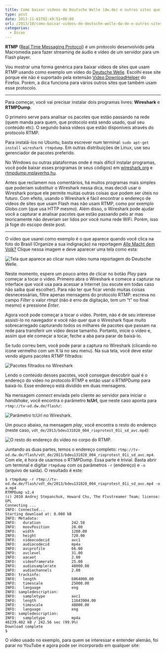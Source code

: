 ```yaml
---
title: Como baixar vídeos de Deutsche Welle (dw.de) e outros sites que usam RTMP
type: post
date: 2013-11-01T02:49:51+00:00
url: /2013/10/como-baixar-videos-de-deutsche-welle-dw-de-e-outros-sites-que-usam-rtmp/
categorias:
  - Dicas
---
```


**RTMP** ([Real Time Messaging Protocol][1]) é um protocolo desenvolvido pela Macromedia para fazer streaming de áudio e vídeo de um servidor para um Flash player.

Vou mostrar uma forma genérica para baixar vídeos de sites que usam RTMP usando como exemplo um vídeo do [Deutsche Welle][2]. Escolhi esse site porque ele não é suportado pela extensão [Video DownloadHelper][3] do Firefox. Porém, a dica funciona para vários outros sites que também usam esse protocolo.

---

Para começar, você vai precisar instalar dois programas livres: **Wireshark** e **RTMPDump**.

O primeiro serve para analisar os pacotes que estão passando na rede (quem manda para quem, que protocolo está sendo usado, qual seu conteúdo etc). O segundo baixa vídeos que estão disponíveis através do protocolo RTMP.

Para instalá-los no Ubuntu, basta escrever num terminal: `sudo apt-get install wireshark rtmpdump`. Em outras distribuições de Linux, use seu gerenciador de pacotes preferido.

No Windows ou outras plataformas onde é mais difícil instalar programas, você pode baixar esses programas (e seus códigos) em [wireshark.org][4] e [rtmpdump.mplayerhq.hu][5].

Antes que reclamem nos comentários, há muitos programas mais simples que poderiam substituir o Wireshark nessa dica, mas decidi usar o Wireshark porque ele permite muitas outras coisas que podem ser úteis no futuro. Com efeito, usando o Wireshark é fácil encontrar o endereço de vídeos de sites que usam Flash mas não usam RTMP, como por exemplo Globo.com (que usa HTTP mesmo). Além disso, o Wireshark pode ajudar você a capturar e analisar pacotes que estão passando pelo ar mas teoricamente não deveriam ser lidos por você numa rede WiFi. Porém, isso já foge do escopo deste post.

---

O vídeo que usarei como exemplo é o que aparece quando você clica na foto do Brasil (Organize a sua indignação) na reportagem [Alle Macht dem Volk?][6] Clique nessa imagem e deve aparecer uma tela como esta:

![Tela que aparece ao clicar num vídeo numa reportagem do Deutsche Welle.](/wp-content/uploads/2013/10/reportagem-650x365.jpg)

Neste momento, espere um pouco antes de clicar no botão _Play_ para começar a tocar o vídeo. Primeiro abra o Wireshark e comece a capturar na interface que você usa para acessar a Internet (ou escute em todas caso não saiba qual escolher). Para não ter que ficar vendo muitas coisas desnecessárias, filtre apenas mensagens do protocolo RTMP: escreva no campo _Filter_ o valor _rtmpt_ (não é erro de digitação, tem um “t” no final mesmo) e pressione _Enter_.

Agora você pode começar a tocar o vídeo. Porém, não é de seu interesse assistí-lo no navegador e você não quer que o Wireshark fique muito sobrecarregado capturando todos os milhares de pacotes que passam na rede para transferir um vídeo desse tamanho. Portanto, inicie o vídeo e, assim que ele começar a tocar, feche a aba para parar de baixá-lo.

Se tudo correu bem, você pode parar a captura no Wireshark (clicando no ícone vermelho com um X lá no seu menu). Na sua tela, você deve estar vendo alguns pacotes RTMP filtrados:

![Pacotes filtrados no Wireshark](/wp-content/uploads/2013/10/wireshark-650x388.jpg)

Lendo o conteúdo desses pacotes, você consegue descobrir qual é o endereço do vídeo no protocolo RTMP e então usar o RTMPDump para baixá-lo. Esse endereço está dividido em duas mensagens.

Na mensagem _connect_ enviada pelo cliente ao servidor para iniciar o _handshake_, você encontra o parâmetro **tcUrl**, que neste caso aponta para `rtmp://tv-od.dw.de/flash/`:

![Parâmetro tcUrl no Wireshark.](/wp-content/uploads/2013/10/tcurl-650x346.jpg)

Um pouco abaixo, na mensagem _play_, você encontra o resto do endereço (neste caso, `vdt_de/2013/bdeu131028_004_rioprotest_01i_sd_avc.mp4`):

![O resto do endereço do vídeo no corpo do RTMP.](/wp-content/uploads/2013/10/play-650x364.jpg)

Juntando as duas partes, temos o endereço completo: `rtmp://tv-od.dw.de/flash/vdt_de/2013/bdeu131028_004_rioprotest_01i_sd_avc.mp4`. Com ele, é hora de usarmos o RTMPDump. Essa parte é trivial. Basta abrir um terminal e digitar `rtmpdump` com os parâmetros `-r` (endereço) e `-o` (arquivo de saída). O resultado é este:

```
$ rtmpdump -r rtmp://tv-od.dw.de/flash/vdt_de/2013/bdeu131028_004_rioprotest_01i_sd_avc.mp4 -o a.mp4
RTMPDump v2.4
(c) 2010 Andrej Stepanchuk, Howard Chu, The Flvstreamer Team; license: GPL
Connecting ...
INFO: Connected...
Starting download at: 0.000 kB
INFO: Metadata:
INFO:   duration              242.58
INFO:   moovPosition          28.00
INFO:   width                 1280.00
INFO:   height                720.00
INFO:   videocodecid          avc1
INFO:   audiocodecid          mp4a
INFO:   avcprofile            66.00
INFO:   avclevel              31.00
INFO:   aacaot                2.00
INFO:   videoframerate        25.00
INFO:   audiosamplerate       48000.00
INFO:   audiochannels         2.00
INFO: trackinfo:
INFO:   length                6064000.00
INFO:   timescale             25000.00
INFO:   language              eng
INFO: sampledescription:
INFO:   sampletype            avc1
INFO:   length                11643904.00
INFO:   timescale             48000.00
INFO:   language              eng
INFO: sampledescription:
INFO:   sampletype            mp4a
46239.482 kB / 242.56 sec (99.9%)
Download complete
$
```

O vídeo usado no exemplo, para quem se interessar e entender alemão, foi parar no YouTube e agora pode ser incorporado em qualquer site:

[1]: https://en.wikipedia.org/wiki/Real_Time_Messaging_Protocol
[2]: http://dw.de/
[3]: https://addons.mozilla.org/en-US/firefox/addon/video-downloadhelper/
[4]: https://www.wireshark.org/
[5]: http://rtmpdump.mplayerhq.hu/
[6]: http://www.dw.de/themen/alle-macht-dem-volk/s-32349
